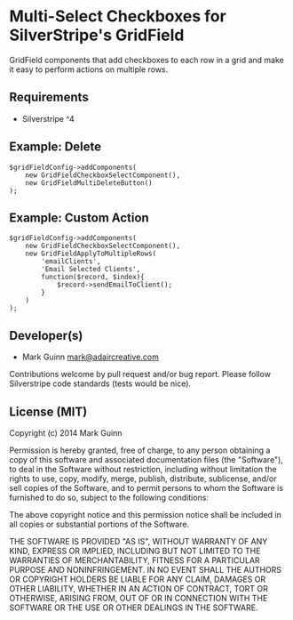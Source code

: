 Multi-Select Checkboxes for SilverStripe's GridField
====================================================

GridField components that add checkboxes to each row in a grid and make
it easy to perform actions on multiple rows.

Requirements
------------
- Silverstripe ^4


Example: Delete
---------------
```
$gridFieldConfig->addComponents(
    new GridFieldCheckboxSelectComponent(),
    new GridFieldMultiDeleteButton()
);
```

Example: Custom Action
----------------------
```
$gridFieldConfig->addComponents(
    new GridFieldCheckboxSelectComponent(),
    new GridFieldApplyToMultipleRows(
        'emailClients', 
        'Email Selected Clients',
        function($record, $index){
            $record->sendEmailToClient();
        }
    )
);
```


Developer(s)
------------
- Mark Guinn <mark@adaircreative.com>

Contributions welcome by pull request and/or bug report.
Please follow Silverstripe code standards (tests would be nice).


License (MIT)
-------------
Copyright (c) 2014 Mark Guinn

Permission is hereby granted, free of charge, to any person obtaining a copy of
this software and associated documentation files (the "Software"), to deal in
the Software without restriction, including without limitation the rights to use,
copy, modify, merge, publish, distribute, sublicense, and/or sell copies of the
Software, and to permit persons to whom the Software is furnished to do so, subject
to the following conditions:

The above copyright notice and this permission notice shall be included in all copies
or substantial portions of the Software.

THE SOFTWARE IS PROVIDED "AS IS", WITHOUT WARRANTY OF ANY KIND, EXPRESS OR IMPLIED,
INCLUDING BUT NOT LIMITED TO THE WARRANTIES OF MERCHANTABILITY, FITNESS FOR A PARTICULAR
PURPOSE AND NONINFRINGEMENT. IN NO EVENT SHALL THE AUTHORS OR COPYRIGHT HOLDERS BE LIABLE
FOR ANY CLAIM, DAMAGES OR OTHER LIABILITY, WHETHER IN AN ACTION OF CONTRACT, TORT OR
OTHERWISE, ARISING FROM, OUT OF OR IN CONNECTION WITH THE SOFTWARE OR THE USE OR OTHER
DEALINGS IN THE SOFTWARE.
